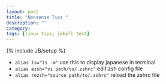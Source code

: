 ```yaml
---
layout: post
title: "Nonsense Tips "
description: ""
category:
tags: [linux tips, jekyll test]
---
```

{% include JB/setup %}

- `alias ls="ls -m"` use this  to display japanese in terminal
- `alias ezsh="vi path/to/.zshrc"` edit zsh config file
- `alias rezsh="source path/to/.zshrc"` reload the zshrc file
